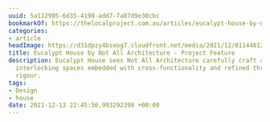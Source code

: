 ```yaml
---
uuid: 5a112905-6d35-4198-add7-7a87d9e30cbc
bookmarkOf: https://thelocalproject.com.au/articles/eucalypt-house-by-not-all-architecture-project-feature-the-local-project/?utm_source=densediscovery
categories:
- article
headImage: https://d31dpzy4bseog7.cloudfront.net/media/2021/12/01144812/Eucalypt-House-by-Not-All-Architecture-Project-Feature-The-Local-Project-Image-16.jpg
title: Eucalypt House by Not All Architecture - Project Feature
description: Eucalypt House sees Not All Architecture carefully craft a series of
  interlocking spaces embedded with cross-functionality and refined through a considered
  rigour.
tags:
- Design
- house
date: 2021-12-13 22:45:56.993292398 +00:00
---
```


